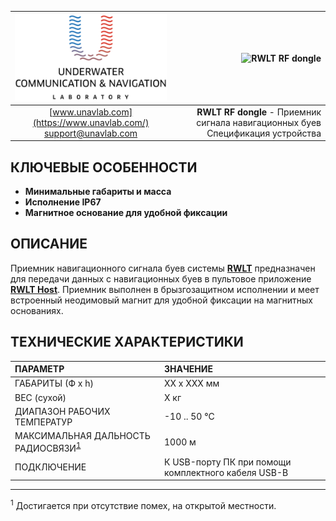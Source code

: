 <div style="page-break-after: always;"></div>

| ![logo](/documentation/sm_logo.png) | ![RWLT RF dongle]() |
| :---: | ---: |
| [www.unavlab.com](https://www.unavlab.com/) <br/> [support@unavlab.com](mailto:support@unavlab.com) | **RWLT RF dongle** - Приемник сигнала навигационных буев <br/> Спецификация устройства |

## КЛЮЧЕВЫЕ ОСОБЕННОСТИ

* **Минимальные габариты и масса**
* **Исполнение IP67**
* **Магнитное основание для удобной фиксации**

## ОПИСАНИЕ

Приемник навигационного сигнала буев системы **[RWLT](RWLT_DataBrief_ru.md)** предназначен для передачи данных с навигационных буев в пультовое приложение **[RWLT Host]()**. Приемник выполнен в брызгозащитном исполнении и меет встроенный неодимовый магнит для удобной фиксации на магнитных основаниях.

<div style="page-break-after: always;"></div>

## ТЕХНИЧЕСКИЕ ХАРАКТЕРИСТИКИ

| ПАРАМЕТР | ЗНАЧЕНИЕ |
| :--- | :--- |
| ГАБАРИТЫ (Ф х h) | XX x XXX мм |
| ВЕС (сухой) | X кг |
| ДИАПАЗОН РАБОЧИХ ТЕМПЕРАТУР | -10 .. 50 °С |
| МАКСИМАЛЬНАЯ ДАЛЬНОСТЬ РАДИОСВЯЗИ<sup>[1](#footnote1)</sup> | 1000 м |
| ПОДКЛЮЧЕНИЕ | К USB-порту ПК при помощи комплектного кабеля USB-B |

________________
<a name="footnote1"><sup>1</sup></a> Достигается при отсутствие помех, на открытой местности.  

<div style="page-break-after: always;"></div>
